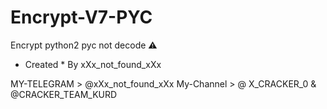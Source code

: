 # Encrypt-V7-PYC
Encrypt python2 pyc not decode ⚠️

* Created * By xXx_not_found_xXx

MY-TELEGRAM > @xXx_not_found_xXx
My-Channel > @ X_CRACKER_0 & @CRACKER_TEAM_KURD
